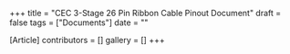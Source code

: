 +++
title = "CEC 3-Stage 26 Pin Ribbon Cable Pinout Document"
draft = false
tags = ["Documents"]
date = ""

[Article]
contributors = []
gallery = []
+++